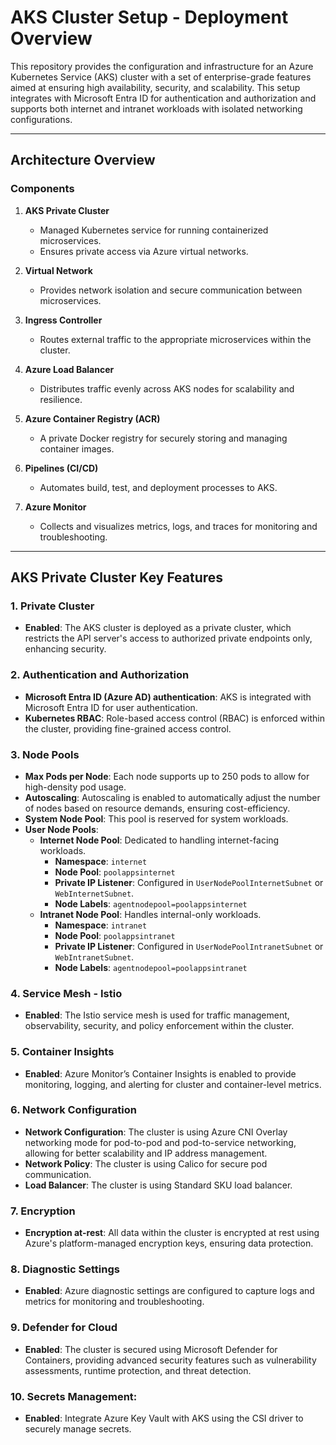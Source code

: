 # AKS Cluster Setup - Deployment Overview

This repository provides the configuration and infrastructure for an Azure Kubernetes Service (AKS) cluster with a set of enterprise-grade features aimed at ensuring high availability, security, and scalability. This setup integrates with Microsoft Entra ID for authentication and authorization and supports both internet and intranet workloads with isolated networking configurations.


---

## **Architecture Overview**

### **Components**
1. **AKS Private Cluster**
   - Managed Kubernetes service for running containerized microservices.
   - Ensures private access via Azure virtual networks.

2. **Virtual Network**
   - Provides network isolation and secure communication between microservices.

3. **Ingress Controller**
   - Routes external traffic to the appropriate microservices within the cluster.

4. **Azure Load Balancer**
   - Distributes traffic evenly across AKS nodes for scalability and resilience.

5. **Azure Container Registry (ACR)**
   - A private Docker registry for securely storing and managing container images.

6. **Pipelines (CI/CD)**
   - Automates build, test, and deployment processes to AKS.

7. **Azure Monitor**
   - Collects and visualizes metrics, logs, and traces for monitoring and troubleshooting.

---

## AKS Private Cluster Key Features

### 1. **Private Cluster**
   - **Enabled**: The AKS cluster is deployed as a private cluster, which restricts the API server's access to authorized private endpoints only, enhancing security.

### 2. **Authentication and Authorization**
   - **Microsoft Entra ID (Azure AD) authentication**: AKS is integrated with Microsoft Entra ID for user authentication.
   - **Kubernetes RBAC**: Role-based access control (RBAC) is enforced within the cluster, providing fine-grained access control.

### 3. **Node Pools**
   - **Max Pods per Node**: Each node supports up to 250 pods to allow for high-density pod usage.
   - **Autoscaling**: Autoscaling is enabled to automatically adjust the number of nodes based on resource demands, ensuring cost-efficiency.
   - **System Node Pool**: This pool is reserved for system workloads.
   - **User Node Pools**:
     - **Internet Node Pool**: Dedicated to handling internet-facing workloads.
       - **Namespace**: `internet`
       - **Node Pool**: `poolappsinternet`
       - **Private IP Listener**: Configured in `UserNodePoolInternetSubnet` or `WebInternetSubnet`.
       - **Node Labels**: `agentnodepool=poolappsinternet`
     - **Intranet Node Pool**: Handles internal-only workloads.
       - **Namespace**: `intranet`
       - **Node Pool**: `poolappsintranet`
       - **Private IP Listener**: Configured in `UserNodePoolIntranetSubnet` or `WebIntranetSubnet`.
       - **Node Labels**: `agentnodepool=poolappsintranet`

### 4. **Service Mesh - Istio**
   - **Enabled**: The Istio service mesh is used for traffic management, observability, security, and policy enforcement within the cluster.

### 5. **Container Insights**
   - **Enabled**: Azure Monitor’s Container Insights is enabled to provide monitoring, logging, and alerting for cluster and container-level metrics.

### 6. **Network Configuration**
   - **Network Configuration**: The cluster is using Azure CNI Overlay networking mode for pod-to-pod and pod-to-service networking, allowing for better scalability and IP address management.
   - **Network Policy**: The cluster is using Calico for secure pod communication.  
   - **Load Balancer**: The cluster is using Standard SKU load balancer.  

### 7. **Encryption**
   - **Encryption at-rest**: All data within the cluster is encrypted at rest using Azure's platform-managed encryption keys, ensuring data protection.

### 8. **Diagnostic Settings**
   - **Enabled**: Azure diagnostic settings are configured to capture logs and metrics for monitoring and troubleshooting.

### 9. **Defender for Cloud**
   - **Enabled**: The cluster is secured using Microsoft Defender for Containers, providing advanced security features such as vulnerability assessments, runtime protection, and threat detection.

### 10. **Secrets Management**:  
   - **Enabled**: Integrate Azure Key Vault with AKS using the CSI driver to securely manage secrets.
